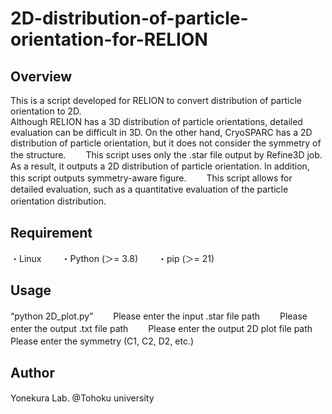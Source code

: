 # 2D-distribution-of-particle-orientation-for-RELION

## Overview
 This is a script developed for RELION to convert distribution of particle orientation to 2D. <br>
 Although RELION has a 3D distribution of particle orientations, detailed evaluation can be difficult in 3D. On the other hand, CryoSPARC has a 2D distribution of particle orientation, but it does not consider the symmetry of the structure.　　
 This script uses only the .star file output by Refine3D job. As a result, it outputs a 2D distribution of particle orientation. In addition, this script outputs symmetry-aware figure.　　
 This script allows for detailed evaluation, such as a quantitative evaluation of the particle orientation distribution.　　

## Requirement
・Linux　　
・Python (＞= 3.8)　　
・pip (＞= 21) 　　

## Usage
“python 2D_plot.py”　　
Please enter the input .star file path　　
Please enter the output .txt file path　　
Please enter the output 2D plot file path　　
Please enter the symmetry (C1, C2, D2, etc.)　　

## Author
Yonekura Lab. @Tohoku university　　
